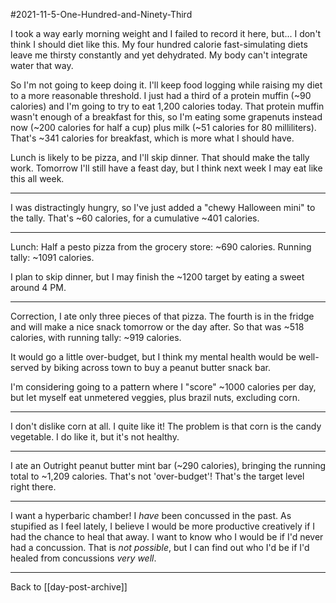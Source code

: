 #2021-11-5-One-Hundred-and-Ninety-Third

I took a way early morning weight and I failed to record it here, but...  I don't think I should diet like this.  My four hundred calorie fast-simulating diets leave me thirsty constantly and yet dehydrated.  My body can't integrate water that way.

So I'm not going to keep doing it.  I'll keep food logging while raising my diet to a more reasonable threshold.  I just had a third of a protein muffin (~90 calories) and I'm going to try to eat 1,200 calories today.  That protein muffin wasn't enough of a breakfast for this, so I'm eating some grapenuts instead now (~200 calories for half a cup) plus milk (~51 calories for 80 milliliters).  That's ~341 calories for breakfast, which is more what I should have.

Lunch is likely to be pizza, and I'll skip dinner.  That should make the tally work.  Tomorrow I'll still have a feast day, but I think next week I may eat like this all week.

---
I was distractingly hungry, so I've just added a "chewy Halloween mini" to the tally.  That's ~60 calories, for a cumulative ~401 calories.

---
Lunch: Half a pesto pizza from the grocery store: ~690 calories.  Running tally:  ~1091 calories.

I plan to skip dinner, but I may finish the ~1200 target by eating a sweet around 4 PM.

---
Correction, I ate only three pieces of that pizza.  The fourth is in the fridge and will make a nice snack tomorrow or the day after.  So that was ~518 calories, with running tally: ~919 calories.

It would go a little over-budget, but I think my mental health would be well-served by biking across town to buy a peanut butter snack bar.

I'm considering going to a pattern where I "score" ~1000 calories per day, but let myself eat unmetered veggies, plus brazil nuts, excluding corn.

---
I don't dislike corn at all.  I quite like it!  The problem is that corn is the candy vegetable.  I do like it, but it's not healthy.

---
I ate an Outright peanut butter mint bar (~290 calories), bringing the running total to ~1,209 calories.  That's not 'over-budget'!  That's the target level right there.

---
I want a hyperbaric chamber!  I *have* been concussed in the past.  As stupified as I feel lately, I believe I would be more productive creatively if I had the chance to heal that away.  I want to know who I would be if I'd never had a concussion.  That is *not possible*, but  I can find out who I'd be if I'd healed from concussions *very well*.

---
Back to [[day-post-archive]]